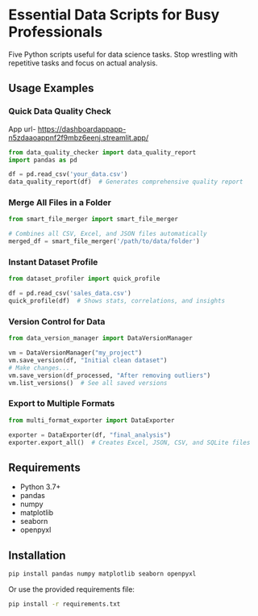 # Essential Data Scripts for Busy Professionals

Five Python scripts useful for data science tasks. Stop wrestling with repetitive tasks and focus on actual analysis.

## Usage Examples

### Quick Data Quality Check

 App url- https://dashboardappapp-n5zdaaoappnf2f9mbz6eenj.streamlit.app/
```python
from data_quality_checker import data_quality_report
import pandas as pd

df = pd.read_csv('your_data.csv')
data_quality_report(df)  # Generates comprehensive quality report
```

### Merge All Files in a Folder
```python
from smart_file_merger import smart_file_merger

# Combines all CSV, Excel, and JSON files automatically
merged_df = smart_file_merger('/path/to/data/folder')
```

### Instant Dataset Profile
```python
from dataset_profiler import quick_profile

df = pd.read_csv('sales_data.csv')
quick_profile(df)  # Shows stats, correlations, and insights
```

### Version Control for Data
```python
from data_version_manager import DataVersionManager

vm = DataVersionManager("my_project")
vm.save_version(df, "Initial clean dataset")
# Make changes...
vm.save_version(df_processed, "After removing outliers")
vm.list_versions()  # See all saved versions
```

### Export to Multiple Formats
```python
from multi_format_exporter import DataExporter

exporter = DataExporter(df, "final_analysis")
exporter.export_all()  # Creates Excel, JSON, CSV, and SQLite files
```

## Requirements

- Python 3.7+
- pandas
- numpy
- matplotlib
- seaborn
- openpyxl

## Installation

```bash
pip install pandas numpy matplotlib seaborn openpyxl
```

Or use the provided requirements file:
```bash
pip install -r requirements.txt
```
